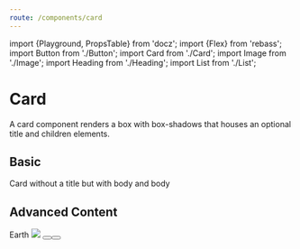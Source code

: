 ```yaml
---
route: /components/card
---
```


import {Playground, PropsTable} from 'docz';
import {Flex} from 'rebass';
import Button from './Button';
import Card from './Card';
import Image from './Image';
import Heading from './Heading';
import List from './List';

# Card

A card component renders a box with box-shadows that houses an optional title and children elements.

<PropsTable of={Card} />

## Basic

<Playground>
  <List direction="vertical" spacing={3}>
    <Card title="Card with only a title" />
    <Card>
      Card without a title but with body
    </Card>
    <Card title="Card with title">
      and body
    </Card>
  </List>
</Playground>

## Advanced Content

<Playground>
  <Card title="Card with title">
    <Flex alignItems="center" flexDirection="column">
      <Heading level={3}>Earth</Heading>
      <Image
        src="https://upload.wikimedia.org/wikipedia/commons/9/97/The_Earth_seen_from_Apollo_17.jpg"
        width={200}
      />
      <Flex mt={3} justifyContent="space-between" width="100%">
        <Button label="Back" />
        <Button active label="Save" />
      </Flex>
    </Flex>
  </Card>
</Playground>

